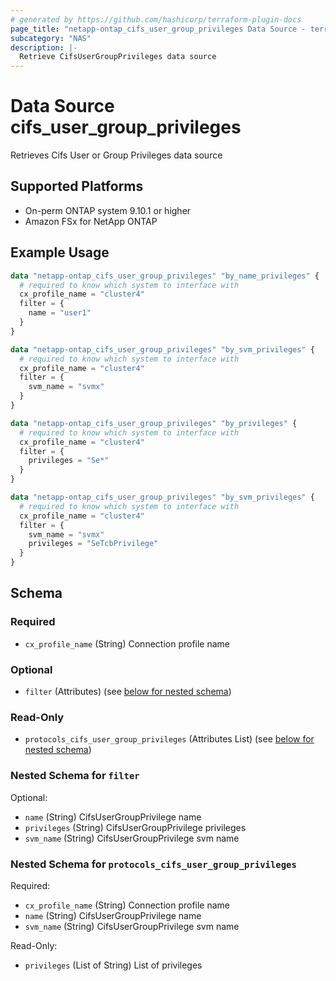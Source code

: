```yaml
---
# generated by https://github.com/hashicorp/terraform-plugin-docs
page_title: "netapp-ontap_cifs_user_group_privileges Data Source - terraform-provider-netapp-ontap"
subcategory: "NAS"
description: |-
  Retrieve CifsUserGroupPrivileges data source
---
```


# Data Source cifs_user_group_privileges
Retrieves Cifs User or Group Privileges data source

## Supported Platforms
* On-perm ONTAP system 9.10.1 or higher
* Amazon FSx for NetApp ONTAP

## Example Usage
```terraform
data "netapp-ontap_cifs_user_group_privileges" "by_name_privileges" {
  # required to know which system to interface with
  cx_profile_name = "cluster4"
  filter = {
    name = "user1"
  }
}

data "netapp-ontap_cifs_user_group_privileges" "by_svm_privileges" {
  # required to know which system to interface with
  cx_profile_name = "cluster4"
  filter = {
    svm_name = "svmx"
  }
}

data "netapp-ontap_cifs_user_group_privileges" "by_privileges" {
  # required to know which system to interface with
  cx_profile_name = "cluster4"
  filter = {
    privileges = "Se*"
  }
}

data "netapp-ontap_cifs_user_group_privileges" "by_svm_privileges" {
  # required to know which system to interface with
  cx_profile_name = "cluster4"
  filter = {
    svm_name = "svmx"
    privileges = "SeTcbPrivilege"
  }
}
```

<!-- schema generated by tfplugindocs -->
## Schema

### Required

- `cx_profile_name` (String) Connection profile name

### Optional

- `filter` (Attributes) (see [below for nested schema](#nestedatt--filter))

### Read-Only

- `protocols_cifs_user_group_privileges` (Attributes List) (see [below for nested schema](#nestedatt--protocols_cifs_user_group_privileges))

<a id="nestedatt--filter"></a>
### Nested Schema for `filter`

Optional:

- `name` (String) CifsUserGroupPrivilege name
- `privileges` (String) CifsUserGroupPrivilege privileges
- `svm_name` (String) CifsUserGroupPrivilege svm name


<a id="nestedatt--protocols_cifs_user_group_privileges"></a>
### Nested Schema for `protocols_cifs_user_group_privileges`

Required:

- `cx_profile_name` (String) Connection profile name
- `name` (String) CifsUserGroupPrivilege name
- `svm_name` (String) CifsUserGroupPrivilege svm name

Read-Only:

- `privileges` (List of String) List of privileges


